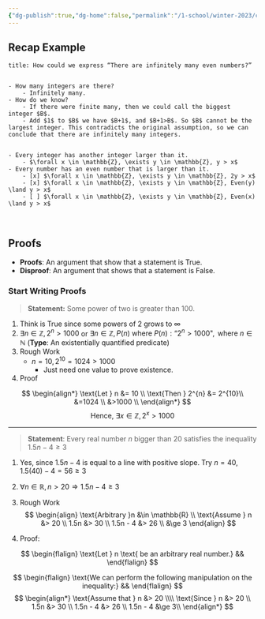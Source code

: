 ```yaml
---
{"dg-publish":true,"dg-home":false,"permalink":"/1-school/winter-2023/csc-165/lecture-notes/week-3-1-expressions-involving-infinity-and-an-introduction-to-proofs/","dgPassFrontmatter":true}
---
```


## Recap Example
```ad-faq
title: How could we express “There are infinitely many even numbers?”


- How many integers are there?
	- Infinitely many.
- How do we know?
	- If there were finite many, then we could call the biggest integer $B$.
	- Add $1$ to $B$ we have $B+1$, and $B+1>B$. So $B$ cannot be the largest integer. This contradicts the original assumption, so we can conclude that there are infinitely many integers.


- Every integer has another integer larger than it.
	- $\forall x \in \mathbb{Z}, \exists y \in \mathbb{Z}, y > x$
- Every number has an even number that is larger than it.
	- [x] $\forall x \in \mathbb{Z}, \exists y \in \mathbb{Z}, 2y > x$
	- [x] $\forall x \in \mathbb{Z}, \exists y \in \mathbb{Z}, Even(y) \land y > x$
	- [ ] $\forall x \in \mathbb{Z}, \exists y \in \mathbb{Z}, Even(x) \land y > x$
```

&nbsp;

## Proofs
- **Proofs**: An argument that show that a statement is True.
- **Disproof**: An argument that shows that a statement is False.

### Start Writing Proofs
> **Statement:** Some power of two is greater than 100.
1. Think is True since some powers of 2 grows to $\infty$
2. $\exists n \in \mathbb{Z}, 2^{n} > 1000$ or $\exists n \in \mathbb{Z}, P(n) \text{ where } P(n): \text{``}2^{n} > 1000\text{"}, \text{ where } n \in \mathbb{N}$ (**Type**: An existentially quantified predicate)
3. Rough Work
	-  $n = 10, 2^{10} = 1024 > 1000$
		- Just need one value to prove existence.
4. Proof

$$
\begin{align*}
\text{Let } n &= 10 \\
\text{Then } 2^{n} &= 2^{10}\\
&=1024 \\
&>1000 \\
\end{align*} 
$$
$$
\text{Hence, } \exists x \in \mathbb{Z}, 2^{x} > 1000
$$

----

>  **Statement**: Every real number $n$ bigger than $20$ satisfies the inequality $1.5n - 4 \ge 3$
1. Yes, since $1.5n - 4$ is equal to a line with positive slope. Try $n=40$, $1.5(40) - 4 = 56 \ge 3$
2. $\forall n \in \mathbb{R}, n > 20 \Rightarrow 1.5n - 4 \ge 3$
3. Rough Work
$$
\begin{align}
\text{Arbitrary }n &\in \mathbb{R} \\ 
\text{Assume } n &> 20 \\ 
1.5n &> 30 \\ 
1.5n - 4 &> 26 \\ 
&\ge 3
\end{align}
$$




4. Proof: 

$$
\begin{flalign}
\text{Let } n \text{ be an arbitrary real number.} && 
\end{flalign}
$$

$$
\begin{flalign}
\text{We can perform the following manipulation on the inequality:} &&
\end{flalign}
$$
$$
\begin{align*}
\text{Assume that } n &> 20 \\\\
\text{Since } n &> 20 \\ 
1.5n &> 30 \\ 
1.5n - 4 &> 26 \\ 
1.5n - 4 &\ge 3\\
\end{align*}
$$


